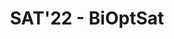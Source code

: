 ---
layout: hub
title: SAT'22 - BiOptSat
citekey: JabsEtAl2022MaxSATBasedBi
description: Material regarding my presentation @ SAT'22 @ FLoC'22 about _MaxSAT-Based Bi-Objective Boolean Optimization_.
---